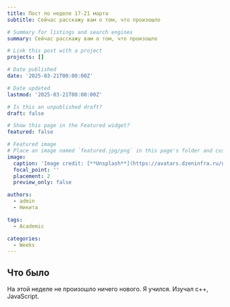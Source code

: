 ```yaml
---
title: Пост по неделе 17-21 марта
subtitle: Сейчас расскажу вам о том, что произошло 

# Summary for listings and search engines
summary: Сейчас расскажу вам о том, что произошло 

# Link this post with a project
projects: []

# Date published
date: '2025-03-21T00:00:00Z'

# Date updated
lastmod: '2025-03-21T00:00:00Z'

# Is this an unpublished draft?
draft: false

# Show this page in the Featured widget?
featured: false

# Featured image
# Place an image named `featured.jpg/png` in this page's folder and customize its options here.
image:
  caption: 'Image credit: [**Unsplash**](https://avatars.dzeninfra.ru/get-zen_doc/2458644/pub_5ef45012ed18e5523c4f3ecf_5ef45088ff0d07391e30926f/scale_540)'
  focal_point: ''
  placement: 2
  preview_only: false

authors:
  - admin
  - Никита

tags:
  - Academic

categories:
  - Weeks
---
```


## Что было

На этой неделе не произошло ничего нового. Я учился. Изучал  c++, JavaScript.
